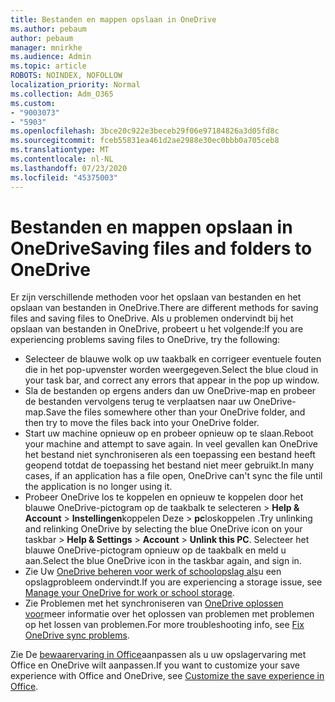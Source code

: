 ```yaml
---
title: Bestanden en mappen opslaan in OneDrive
ms.author: pebaum
author: pebaum
manager: mnirkhe
ms.audience: Admin
ms.topic: article
ROBOTS: NOINDEX, NOFOLLOW
localization_priority: Normal
ms.collection: Adm_O365
ms.custom:
- "9003073"
- "5903"
ms.openlocfilehash: 3bce20c922e3beceb29f06e97184826a3d05fd8c
ms.sourcegitcommit: fceb55831ea461d2ae2988e30ec0bbb0a705ceb8
ms.translationtype: MT
ms.contentlocale: nl-NL
ms.lasthandoff: 07/23/2020
ms.locfileid: "45375003"
---
```

# <a name="saving-files-and-folders-to-onedrive"></a><span data-ttu-id="a3ecb-102">Bestanden en mappen opslaan in OneDrive</span><span class="sxs-lookup"><span data-stu-id="a3ecb-102">Saving files and folders to OneDrive</span></span>

<span data-ttu-id="a3ecb-103">Er zijn verschillende methoden voor het opslaan van bestanden en het opslaan van bestanden in OneDrive.</span><span class="sxs-lookup"><span data-stu-id="a3ecb-103">There are different methods for saving files and saving files to OneDrive.</span></span> <span data-ttu-id="a3ecb-104">Als u problemen ondervindt bij het opslaan van bestanden in OneDrive, probeert u het volgende:</span><span class="sxs-lookup"><span data-stu-id="a3ecb-104">If you are experiencing problems saving files to OneDrive, try the following:</span></span>

- <span data-ttu-id="a3ecb-105">Selecteer de blauwe wolk op uw taakbalk en corrigeer eventuele fouten die in het pop-upvenster worden weergegeven.</span><span class="sxs-lookup"><span data-stu-id="a3ecb-105">Select the blue cloud in your task bar, and correct any errors that appear in the pop up window.</span></span>
- <span data-ttu-id="a3ecb-106">Sla de bestanden op ergens anders dan uw OneDrive-map en probeer de bestanden vervolgens terug te verplaatsen naar uw OneDrive-map.</span><span class="sxs-lookup"><span data-stu-id="a3ecb-106">Save the files somewhere other than your OneDrive folder, and then try to move the files back into your OneDrive folder.</span></span>
- <span data-ttu-id="a3ecb-107">Start uw machine opnieuw op en probeer opnieuw op te slaan.</span><span class="sxs-lookup"><span data-stu-id="a3ecb-107">Reboot your machine and attempt to save again.</span></span> <span data-ttu-id="a3ecb-108">In veel gevallen kan OneDrive het bestand niet synchroniseren als een toepassing een bestand heeft geopend totdat de toepassing het bestand niet meer gebruikt.</span><span class="sxs-lookup"><span data-stu-id="a3ecb-108">In many cases, if an application has a file open, OneDrive can't sync the file until the application is no longer using it.</span></span>    
- <span data-ttu-id="a3ecb-109">Probeer OneDrive los te koppelen en opnieuw te koppelen door het blauwe OneDrive-pictogram op de taakbalk te selecteren > **Help & Account**  >  **Instellingen**koppelen Deze  >  **pc**loskoppelen .</span><span class="sxs-lookup"><span data-stu-id="a3ecb-109">Try unlinking and relinking OneDrive by selecting the blue OneDrive icon on your taskbar > **Help & Settings** > **Account** > **Unlink this PC**.</span></span> <span data-ttu-id="a3ecb-110">Selecteer het blauwe OneDrive-pictogram opnieuw op de taakbalk en meld u aan.</span><span class="sxs-lookup"><span data-stu-id="a3ecb-110">Select the blue OneDrive icon in the taskbar again, and sign in.</span></span>
- <span data-ttu-id="a3ecb-111">Zie Uw [OneDrive beheren voor werk of schoolopslag als](https://support.microsoft.com/office/manage-your-onedrive-for-work-or-school-storage-31519161-059c-4764-b6f8-f5cd29f7fe68)u een opslagprobleem ondervindt.</span><span class="sxs-lookup"><span data-stu-id="a3ecb-111">If you are experiencing a storage issue, see [Manage your OneDrive for work or school storage](https://support.microsoft.com/office/manage-your-onedrive-for-work-or-school-storage-31519161-059c-4764-b6f8-f5cd29f7fe68).</span></span>
- <span data-ttu-id="a3ecb-112">Zie Problemen met het synchroniseren van [OneDrive oplossen voor](https://docs.microsoft.com/alchemyinsights/fix-onedrive-sync-issues)meer informatie over het oplossen van problemen met problemen op het lossen van problemen.</span><span class="sxs-lookup"><span data-stu-id="a3ecb-112">For more troubleshooting info, see [Fix OneDrive sync problems](https://docs.microsoft.com/alchemyinsights/fix-onedrive-sync-issues).</span></span>  

<span data-ttu-id="a3ecb-113">Zie De [bewaarervaring in Office](https://support.microsoft.com/office/customize-the-save-experience-in-office-786200a7-f5f2-4d26-a3ae-b78c60dd5d3b)aanpassen als u uw opslagervaring met Office en OneDrive wilt aanpassen.</span><span class="sxs-lookup"><span data-stu-id="a3ecb-113">If you want to customize your save experience with Office and OneDrive, see [Customize the save experience in Office](https://support.microsoft.com/office/customize-the-save-experience-in-office-786200a7-f5f2-4d26-a3ae-b78c60dd5d3b).</span></span>
